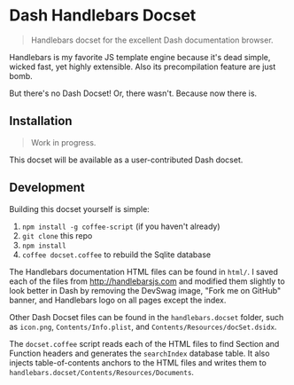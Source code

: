 # Dash Handlebars Docset

> Handlebars docset for the excellent Dash documentation browser.

Handlebars is my favorite JS template engine because it's dead simple, wicked fast, yet highly extensible. Also its precompilation feature are just bomb.

But there's no Dash Docset! Or, there wasn't. Because now there is.

## Installation
> Work in progress.

This docset will be available as a user-contributed Dash docset.

## Development
Building this docset yourself is simple:

1. `npm install -g coffee-script` (if you haven't already)
2. `git clone` this repo
3. `npm install`
4. `coffee docset.coffee` to rebuild the Sqlite database

The Handlebars documentation HTML files can be found in `html/`. I saved each of the files from http://handlebarsjs.com and modified them slightly to look better in Dash by removing the DevSwag image, "Fork me on GitHub" banner, and Handlebars logo on all pages except the index.

Other Dash Docset files can be found in the `handlebars.docset` folder, such as `icon.png`, `Contents/Info.plist`, and `Contents/Resources/docSet.dsidx`.

The `docset.coffee` script reads each of the HTML files to find Section and Function headers and generates the `searchIndex` database table. It also injects table-of-contents anchors to the HTML files and writes them to `handlebars.docset/Contents/Resources/Documents`.
